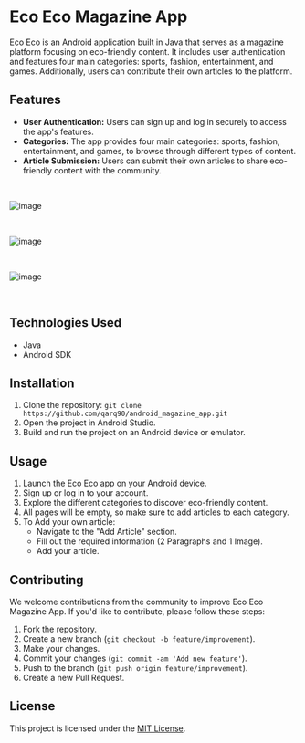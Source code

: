 # Eco Eco Magazine App

Eco Eco is an Android application built in Java that serves as a magazine platform focusing on eco-friendly content. It includes user authentication and features four main categories: sports, fashion, entertainment, and games. Additionally, users can contribute their own articles to the platform.

## Features

- **User Authentication:** Users can sign up and log in securely to access the app's features.
- **Categories:** The app provides four main categories: sports, fashion, entertainment, and games, to browse through different types of content.
- **Article Submission:** Users can submit their own articles to share eco-friendly content with the community.

<br>

![image](https://github.com/qarq90/android_magazine_app/assets/124421417/6d1b6361-2aef-4f9f-8e05-5e01807fc714)

<br>

![image](https://github.com/qarq90/android_magazine_app/assets/124421417/fa8c9713-ed47-49ee-b1ce-9339ce70db26)

<br>

![image](https://github.com/qarq90/android_magazine_app/assets/124421417/f997eb89-8d33-4067-ad81-d55c35d4623e)

<br>

## Technologies Used

- Java
- Android SDK

## Installation

1. Clone the repository: `git clone https://github.com/qarq90/android_magazine_app.git`
2. Open the project in Android Studio.
3. Build and run the project on an Android device or emulator.

## Usage

1. Launch the Eco Eco app on your Android device.
2. Sign up or log in to your account.
3. Explore the different categories to discover eco-friendly content.
4. All pages will be empty, so make sure to add articles to each category.
5. To Add your own article:
   - Navigate to the "Add Article" section.
   - Fill out the required information (2 Paragraphs and 1 Image).
   - Add your article.

## Contributing

We welcome contributions from the community to improve Eco Eco Magazine App. If you'd like to contribute, please follow these steps:

1. Fork the repository.
2. Create a new branch (`git checkout -b feature/improvement`).
3. Make your changes.
4. Commit your changes (`git commit -am 'Add new feature'`).
5. Push to the branch (`git push origin feature/improvement`).
6. Create a new Pull Request.

## License

This project is licensed under the [MIT License](LICENSE).
